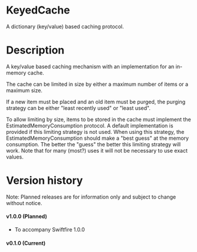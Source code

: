 # KeyedCache
A dictionary (key/value) based caching protocol.

# Description
A key/value based caching mechanism with an implementation for an in-memory cache.

The cache can be limited in size by either a maximum number of items or a maximum size.

If a new item must be placed and an old item must be purged, the purging strategy can be either "least recently used" or "least used".

To allow limiting by size, items to be stored in the cache must implement the EstimatedMemoryConsumption protocol. A default implementation is provided if this limiting strategy is not used. When using this strategy, the EstimatedMemoryConsumption should make a "best guess" at the memory consumption. The better the "guess" the better this limiting strategy will work. Note that for many (most?) uses it will not be necessary to use exact values.

# Version history

Note: Planned releases are for information only and subject to change without notice.

#### v1.0.0 (Planned)

- To accompany Swiftfire 1.0.0

#### v0.1.0 (Current)